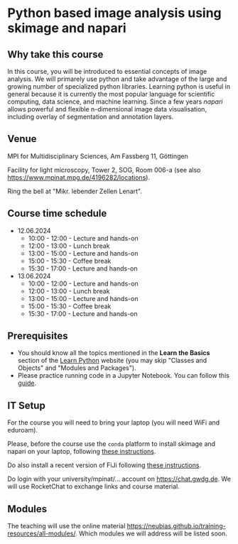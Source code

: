 # Python based image analysis using skimage and napari

## Why take this course
In this course, you will be introduced to essential concepts of image analysis. We will primarely use python and take advantage of the large and growing number of specialized python libraries. Learning python is useful in general because it is currently the most popular language for scientific computing, data science, and machine learning. Since a few years *napari* allows powerful and flexible n-dimensional image data visualisation, including overlay of segmentation and annotation layers.

## Venue

MPI for Multidisciplinary Sciences, Am Fassberg 11, Göttingen

Facility for light microscopy, Tower 2, SOG, Room 006-a (see also https://www.mpinat.mpg.de/4196282/locations).

Ring the bell at "Mikr. lebender Zellen Lenart".

## Course time schedule
* 12.06.2024
  * 10:00 - 12:00 - Lecture and hands-on
  * 12:00 - 13:00 - Lunch break
  * 13:00 - 15:00 - Lecture and hands-on
  * 15:00 - 15:30 - Coffee break
  * 15:30 - 17:00 - Lecture and hands-on
* 13.06.2024
  * 10:00 - 12:00 - Lecture and hands-on
  * 12:00 - 13:00 - Lunch break
  * 13:00 - 15:00 - Lecture and hands-on
  * 15:00 - 15:30 - Coffee break
  * 15:30 - 17:00 - Lecture and hands-on 

## Prerequisites
* You should know all the topics mentioned in the **Learn the Basics** section of the [Learn Python](https://www.learnpython.org/en/Welcome) website (you may skip "Classes and Objects" and "Modules and Packages").
* Please practice running code in a Jupyter Notebook. You can follow this [guide](https://jupyter.org/try-jupyter/retro/notebooks/?path=notebooks/Intro.ipynb).

## IT Setup
For the course you will need to bring your laptop (you will need WiFi and eduroam). 

Please, before the course use the `conda` platform to install skimage and napari on your laptop, following [these instructions](https://neubias.github.io/training-resources/tool_installation/index.html#skimage_napari). 

Do also install a recent version of FiJi following [these instructions](https://neubias.github.io/training-resources/tool_installation/index.html#skimage_napari).

Do login with your university/mpinat/... account on https://chat.gwdg.de. We will use RocketChat to exchange links and course material. 

## Modules
The teaching will use the online material https://neubias.github.io/training-resources/all-modules/. Which modules we will address will be listed soon. 

